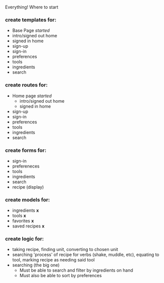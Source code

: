 Everything! Where to start

### create templates for:
- Base Page  *started*
- intro/signed out home
- signed in home
- sign-up
- sign-in
- preferences
- tools
- ingredients
- search

### create routes for:
- Home page *started*  
    - intro/signed out home
    - signed in home
- sign-up
- sign-in
- preferences
- tools
- ingredients
- search

### create forms for:
- sign-in
- prefereneces
- tools
- ingredients
- search
- recipe (display)

### create models for:
- ingredients       **x**
- tools             **x**
- favorites         **x**
- saved recipes     **x**

### create logic for:
- taking recipe, finding unit, converting to chosen unit
- searching 'process' of recipe for verbs (shake, muddle, etc), equating to tool, marking recipe as needing said tool 
- searching (the big one)
    - Must be able to search and filter by ingredients on hand
    - Must also be able to sort by preferences